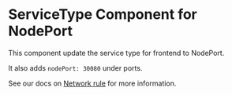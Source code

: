 # ServiceType Component for NodePort

This component update the service type for frontend to NodePort.

It also adds `nodePort: 30080` under ports.

See our docs on [Network rule](https://docs.sourcegraph.com/admin/deploy/kubernetes/configure#network-rule) for more information.
